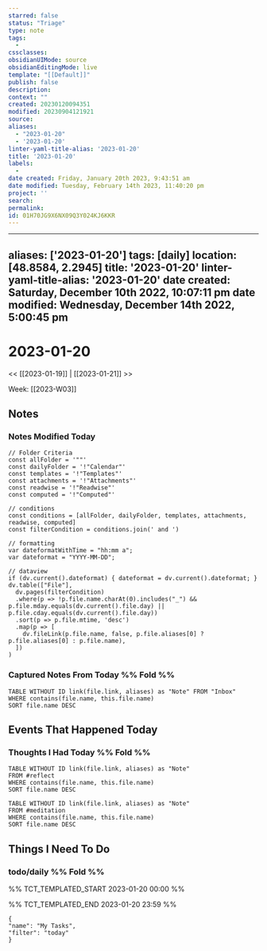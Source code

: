 ```yaml
---
starred: false
status: "Triage"
type: note
tags:
  - 
cssclasses: 
obsidianUIMode: source
obsidianEditingMode: live
template: "[[Default]]"
publish: false
description: 
context: ""
created: 20230120094351
modified: 20230904121921
source: 
aliases:
  - "2023-01-20"
  - '2023-01-20'
linter-yaml-title-alias: '2023-01-20'
title: '2023-01-20'
labels:
  - 
date created: Friday, January 20th 2023, 9:43:51 am
date modified: Tuesday, February 14th 2023, 11:40:20 pm
project: ''
search: 
permalink: 
id: 01H70JG9X6NX09Q3Y024KJ6KKR
---
```

---
aliases: ['2023-01-20']
tags: [daily]
location: [48.8584, 2.2945]
title: '2023-01-20'
linter-yaml-title-alias: '2023-01-20'
date created: Saturday, December 10th 2022, 10:07:11 pm
date modified: Wednesday, December 14th 2022, 5:00:45 pm
---

# 2023-01-20

<< [[2023-01-19]] | [[2023-01-21]] >>

Week: [[2023-W03]]

## Notes
### Notes Modified Today
```dataviewjs
// Folder Criteria
const allFolder = '""'
const dailyFolder = '!"Calendar"'
const templates = '!"Templates"'
const attachments = '!"Attachments"'
const readwise = '!"Readwise"'
const computed = '!"Computed"'

// conditions
const conditions = [allFolder, dailyFolder, templates, attachments, readwise, computed]
const filterCondition = conditions.join(' and ')

// formatting
var dateformatWithTime = "hh:mm a";
var dateformat = "YYYY-MM-DD";

// dataview 
if (dv.current().dateformat) { dateformat = dv.current().dateformat; }
dv.table(["File"],
  dv.pages(filterCondition)
  .where(p => !p.file.name.charAt(0).includes("_") && p.file.mday.equals(dv.current().file.day) || p.file.cday.equals(dv.current().file.day))
  .sort(p => p.file.mtime, 'desc')
  .map(p => [
    dv.fileLink(p.file.name, false, p.file.aliases[0] ? p.file.aliases[0] : p.file.name),
  ])
)
```

### Captured Notes From Today %% Fold %%

```dataview
TABLE WITHOUT ID link(file.link, aliases) as "Note" FROM "Inbox"
WHERE contains(file.name, this.file.name)
SORT file.name DESC
```

## Events That Happened Today

### Thoughts I Had Today %% Fold %%

```dataview
TABLE WITHOUT ID link(file.link, aliases) as "Note"
FROM #reflect
WHERE contains(file.name, this.file.name)
SORT file.name DESC
```

```dataview
TABLE WITHOUT ID link(file.link, aliases) as "Note"
FROM #meditation
WHERE contains(file.name, this.file.name)
SORT file.name DESC
```

## Things I Need To Do

### todo/daily %% Fold %%

%% TCT_TEMPLATED_START 2023-01-20 00:00 %%

%% TCT_TEMPLATED_END 2023-01-20 23:59 %%

```todoist
{
"name": "My Tasks",
"filter": "today"
}
```

